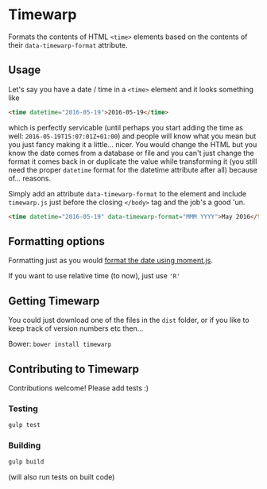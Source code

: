 Timewarp
========

Formats the contents of HTML `<time>` elements based on the contents of their `data-timewarp-format` attribute.


Usage
-----

Let's say you have a date / time in a `<time>` element and it looks something like

``` html
<time datetime="2016-05-19">2016-05-19</time>
```

which is perfectly servicable (until perhaps you start adding the time as well: `2016-05-19T15:07:01Z+01:00`) and people will know what you mean but you just fancy making it a little... nicer. You would change the HTML but you know the date comes from a database or file and you can't just change the format it comes back in or duplicate the value while transforming it (you still need the proper `datetime` format for the datetime attribute after all) because of... reasons.

Simply add an attribute `data-timewarp-format` to the element and include `timewarp.js` just before the closing `</body>` tag and the job's a good 'un.


``` html
<time datetime="2016-05-19" data-timewarp-format="MMM YYYY">May 2016</time>
```


Formatting options
------------------

Formatting just as you would [format the date using moment.js](http://momentjs.com/docs/#/displaying/format/).

If you want to use relative time (to now), just use `'R'` 


Getting Timewarp
----------------

You could just download one of the files in the `dist` folder, or if you like to keep track of version numbers etc then...

Bower: `bower install timewarp`


Contributing to Timewarp
------------------------

Contributions welcome! Please add tests :)

### Testing

``` bash
gulp test
```

### Building

``` bash
gulp build
```

(will also run tests on built code)
